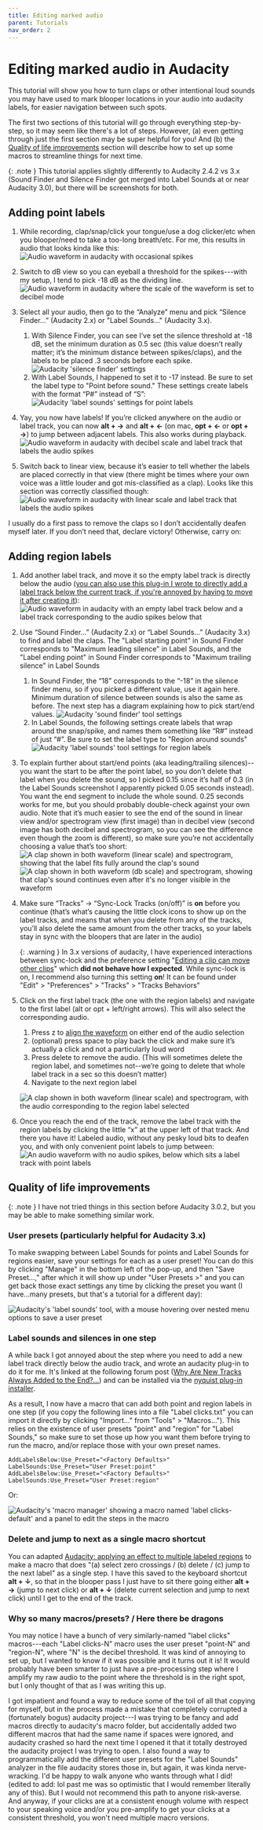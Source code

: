 ```yaml
---
title: Editing marked audio
parent: Tutorials
nav_order: 2
---
```


# Editing marked audio in Audacity

This tutorial will show you how to turn claps or other intentional loud sounds you may have used to mark blooper locations in your audio into audacity labels, for easier navigation between such spots.

The first two sections of this tutorial will go through everything step-by-step, so it may seem like there's a lot of steps.
However, (a) even getting through just the first section may be super helpful for you! And (b) the [Quality of life improvements](#quality-of-life-improvements) section will describe how to set up some macros to streamline things for next time.

{: .note }
This tutorial applies slightly differently to Audacity 2.4.2 vs 3.x (Sound Finder and Silence Finder got merged into Label Sounds at or near Audacity 3.0), but there will be screenshots for both.

## Adding point labels

1. While recording, clap/snap/click your tongue/use a dog clicker/etc when you blooper/need to take a too-long breath/etc. For me, this results in audio that looks kinda like this:
   ![Audio waveform in audacity with occasional spikes]({{site.baseurl}}/images/marked-audio/1-raw-audio.png)

2. Switch to dB view so you can eyeball a threshold for the spikes---with my setup, I tend to pick -18 dB as the dividing line.
   ![Audio waveform in audacity where the scale of the waveform is set to decibel mode]({{site.baseurl}}/images/marked-audio/2-db-view.png)

3. Select all your audio, then go to the “Analyze” menu and pick “Silence Finder…” (Audacity 2.x) or "Label Sounds…" (Audacity 3.x).

   1. With Silence Finder, you can see I’ve set the silence threshold at -18 dB, set the minimum duration as 0.5 sec (this value doesn’t really matter; it’s the minimum distance between spikes/claps), and the labels to be placed .3 seconds before each spike.
      ![Audacity 'silence finder' settings]({{site.baseurl}}/images/marked-audio/3-silence-finder.png)
   2. With Label Sounds, I happened to set it to -17 instead. Be sure to set the label type to "Point before sound." These settings create labels with the format “P#” instead of “S”:
      ![Audacity 'label sounds' settings for point labels]({{site.baseurl}}/images/marked-audio/3-label-sounds-point.png)

4. Yay, you now have labels! If you’re clicked anywhere on the audio or label track, you can now **alt + →** and **alt + ←** (on mac, **opt + ←** or **opt + →**) to jump between adjacent labels. This also works during playback.
   ![Audio waveform in audacity with decibel scale and label track that labels the audio spikes]({{site.baseurl}}/images/marked-audio/4-new-track.png)

5. Switch back to linear view, because it’s easier to tell whether the labels are placed correctly in that view (there might be times where your own voice was a little louder and got mis-classified as a clap). Looks like this section was correctly classified though:
   ![Audio waveform in audacity with linear scale and label track that labels the audio spikes]({{site.baseurl}}/images/marked-audio/5-linear-view.png)

I usually do a first pass to remove the claps so I don’t accidentally deafen myself later.
If you don’t need that, declare victory!
Otherwise, carry on:

## Adding region labels

1. Add another label track, and move it so the empty label track is directly below the audio ([you can also use this plug-in I wrote to directly add a label track below the current track, if you're annoyed by having to move it after creating it](https://forum.audacityteam.org/t/why-are-new-tracks-always-added-to-the-end-you-should-be-able-to-add-them-after-the-selected-track/52910/23)):
   ![Audio waveform in audacity with an empty label track below and a label track corresponding to the audio spikes below that]({{site.baseurl}}/images/marked-audio/6-2nd-label-track.png)
2. Use “Sound Finder…” (Audacity 2.x) or “Label Sounds…” (Audacity 3.x) to find and label the claps. The "Label starting point" in Sound Finder corresponds to "Maximum leading silence" in Label Sounds, and the "Label ending point" in Sound Finder corresponds to "Maximum trailing silence" in Label Sounds
   1. In Sound Finder, the “18” corresponds to the “-18” in the silence finder menu, so if you picked a different value, use it again here. Minimum duration of silence between sounds is also the same as before. The next step has a diagram explaining how to pick start/end values.
      ![Audacity 'sound finder' tool settings]({{site.baseurl}}/images/marked-audio/7-sound-finder-settings.png)
   2. In Label Sounds, the following settings create labels that wrap around the snap/spike, and names them something like “R#” instead of just “#”. Be sure to set the label type to "Region around sounds"
      ![Audacity 'label sounds' tool settings for region labels]({{site.baseurl}}/images/marked-audio/7-label-region-around-sounds.png)
3. To explain further about start/end points (aka leading/trailing silences)--you want the start to be after the point label, so you don’t delete that label when you delete the sound, so I picked 0.15 since it’s half of 0.3 (in the Label Sounds screenshot I apparently picked 0.05 seconds instead). You want the end segment to include the whole sound. 0.25 seconds works for me, but you should probably double-check against your own audio. Note that it’s much easier to see the end of the sound in linear view and/or spectrogram view (first image) than in decibel view (second image has both decibel and spectrogram, so you can see the difference even though the zoom is different), so make sure you’re not accidentally choosing a value that’s too short:
   ![A clap shown in both waveform (linear scale) and spectrogram, showing that the label fits fully around the clap's sound]({{site.baseurl}}/images/marked-audio/8-sound-finder-settings-explained.png)
   ![A clap shown in both waveform (db scale) and spectrogram, showing that clap's sound continues even after it's no longer visible in the waveform]({{site.baseurl}}/images/marked-audio/9-sound-finder-db-view.png)

4. Make sure “Tracks” → “Sync-Lock Tracks (on/off)” is **on** before you continue (that’s what’s causing the little clock icons to show up on the label tracks, and means that when you delete from any of the tracks, you’ll also delete the same amount from the other tracks, so your labels stay in sync with the bloopers that are later in the audio)

   {: .warning }
   In 3.x versions of audacity, I have experienced interactions between sync-lock and the preference setting "[Editing a clip can move other clips](https://manual.audacityteam.org/man/preferences_settings_that_affect_edit_behavior.html#move_clips)" which **did not behave how I expected**. While sync-lock is on, I recommend also turning this setting **on**! It can be found under "Edit" > "Preferences" > "Tracks" > "Tracks Behaviors"

5. Click on the first label track (the one with the region labels) and navigate to the first label (alt or opt + left/right arrows). This will also select the corresponding audio.

   1. Press z to [align the waveform](https://manual.audacityteam.org/man/select_menu_at_zero_crossings.html) on either end of the audio selection
   2. (optional) press space to play back the click and make sure it’s actually a click and not a particularly loud word
   3. Press delete to remove the audio. (This will sometimes delete the region label, and sometimes not--we’re going to delete that whole label track in a sec so this doesn’t matter)
   4. Navigate to the next region label

   ![A clap shown in both waveform (linear scale) and spectrogram, with the audio corresponding to the region label selected]({{site.baseurl}}/images/marked-audio/8-sound-finder-settings-explained.png)

6. Once you reach the end of the track, remove the label track with the region labels by clicking the little “x” at the upper left of that track. And there you have it! Labeled audio, without any pesky loud bits to deafen you, and with only convenient point labels to jump between:
   ![An audio waveform with no audio spikes, below which sits a label track with point labels]({{site.baseurl}}/images/marked-audio/10-labeled.png)

## Quality of life improvements

{: .note }
I have not tried things in this section before Audacity 3.0.2, but you may be able to make something similar work.

### User presets (particularly helpful for Audacity 3.x)

To make swapping between Label Sounds for points and Label Sounds for regions easier, save your settings for each as a user preset!
You can do this by clicking "Manage" in the bottom left of the pop-up, and then "Save Preset…," after which it will show up under "User Presets >" and you can get back those exact settings any time by clicking the preset you want (I have…many presets, but that's a tutorial for a different day):

![Audacity's 'label sounds' tool, with a mouse hovering over nested menu options to save a user preset]({{site.baseurl}}/images/marked-audio/11-presets.png)

### Label sounds and silences in one step

A while back I got annoyed about the step where you need to add a new label track directly below the audio track, and wrote an audacity plug-in to do it for me.
It's linked at the following forum post ([Why Are New Tracks Always Added to the End?...](https://forum.audacityteam.org/t/why-are-new-tracks-always-added-to-the-end-you-should-be-able-to-add-them-after-the-selected-track/52910/23)) and can be installed via the [nyquist plug-in installer](https://manual.audacityteam.org/man/nyquist_plug_in_installer.html).

As a result, I now have a macro that can add both point and region labels in one step (if you copy the following lines into a file "Label clicks.txt" you can import it directly by clicking "Import…" from "Tools" > "Macros…").
This relies on the existence of user presets "point" and "region" for "Label Sounds," so make sure to set those up how you want them before trying to run the macro, and/or replace those with your own preset names.

```
AddLabelsBelow:Use_Preset="<Factory Defaults>"
LabelSounds:Use_Preset="User Preset:point"
AddLabelsBelow:Use_Preset="<Factory Defaults>"
LabelSounds:Use_Preset="User Preset:region"
```

Or:

![Audacity's 'macro manager' showing a macro named 'label clicks-default' and a panel to edit the steps in the macro]({{site.baseurl}}/images/marked-audio/12-macros.png)

### Delete and jump to next as a single macro shortcut

You can adapted [Audacity: applying an effect to multiple labeled regions](https://docs.google.com/document/d/1AOq-2Ozg1fXIsZtrYwPuNiHd3fmacf2IB8w6eFuY8zE/edit) to make a macro that does "(a) select zero crossings / (b) delete / (c) jump to the next label" as a single step.
I have this saved to the keyboard shortcut **alt + ↓**, so that in the blooper pass I just have to sit there going either **alt + →** (jump to next click) or **alt + ↓** (delete current selection and jump to next click) until I get to the end of the track.

### Why so many macros/presets? / Here there be dragons

You may notice I have a bunch of very similarly-named "label clicks" macros---each "Label clicks-N" macro uses the user preset "point-N" and "region-N", where "N" is the decibel threshold.
It was kind of annoying to set up, but I wanted to know if it was possible and it turns out it is! It would probably have been smarter to just have a pre-processing step where I amplify my raw audio to the point where the threshold is in the right spot, but I only thought of that as I was writing this up.

I got impatient and found a way to reduce some of the toil of all that copying for myself, but in the process made a mistake that completely corrupted a (fortunately bogus) audacity project---I was trying to be fancy and add macros directly to audacity's macro folder, but accidentally added two different macros that had the same name if spaces were ignored, and audacity crashed so hard the next time I opened it that it totally destroyed the audacity project I was trying to open.
I also found a way to programmatically add the different user presets for the "Label Sounds" analyzer in the file audacity stores those in, but again, it was kinda nerve-wracking.
I'd be happy to walk anyone who wants through what I did!
(edited to add: lol past me was so optimistic that I would remember literally any of this).
But I would not recommend this path to anyone risk-averse.
And anyway, if your clicks are at a consistent enough volume with respect to your speaking voice and/or you pre-amplify to get your clicks at a consistent threshold, you won't need multiple macro versions.
